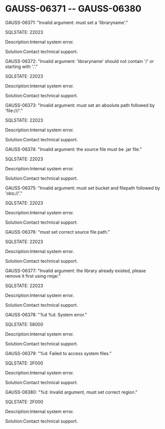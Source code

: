 # GAUSS-06371 -- GAUSS-06380<a name="EN-US_TOPIC_0302072949"></a>

GAUSS-06371: "Invalid argument: must set a 'libraryname'."

SQLSTATE: 22023

Description:Internal system error.

Solution:Contact technical support.

GAUSS-06372: "Invalid argument: 'libraryname' should not contain '/' or starting with '.'."

SQLSTATE: 22023

Description:Internal system error.

Solution:Contact technical support.

GAUSS-06373: "Invalid argument: must set an absolute path followed by 'file:///'."

SQLSTATE: 22023

Description:Internal system error.

Solution:Contact technical support.

GAUSS-06374: "Invalid argument: the source file must be .jar file."

SQLSTATE: 22023

Description:Internal system error.

Solution:Contact technical support.

GAUSS-06375: "Invalid argument: must set bucket and filepath followed by 'obs://'."

SQLSTATE: 22023

Description:Internal system error.

Solution:Contact technical support.

GAUSS-06376: "must set correct source file path."

SQLSTATE: 22023

Description:Internal system error.

Solution:Contact technical support.

GAUSS-06377: "Invalid argument: the library already existed, please remove it first using rmjar."

SQLSTATE: 22023

Description:Internal system error.

Solution:Contact technical support.

GAUSS-06378: "%d %d: System error."

SQLSTATE: 58000

Description:Internal system error.

Solution:Contact technical support.

GAUSS-06379: "%d: Failed to access system files."

SQLSTATE: 2F000

Description:Internal system error.

Solution:Contact technical support.

GAUSS-06380: "%d: Invalid argument, must set correct region."

SQLSTATE: 2F000

Description:Internal system error.

Solution:Contact technical support.

